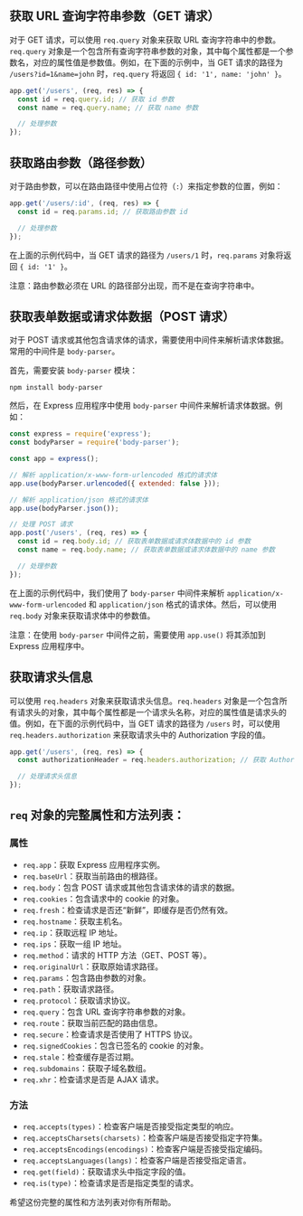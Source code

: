 ## 获取 URL 查询字符串参数（GET 请求）

对于 GET 请求，可以使用 `req.query` 对象来获取 URL 查询字符串中的参数。`req.query` 对象是一个包含所有查询字符串参数的对象，其中每个属性都是一个参数名，对应的属性值是参数值。例如，在下面的示例中，当 GET 请求的路径为 `/users?id=1&name=john` 时，`req.query` 将返回 `{ id: '1', name: 'john' }`。

```javascript
app.get('/users', (req, res) => {
  const id = req.query.id; // 获取 id 参数
  const name = req.query.name; // 获取 name 参数

  // 处理参数
});
```

## 获取路由参数（路径参数）

对于路由参数，可以在路由路径中使用占位符（`:`）来指定参数的位置，例如：

```javascript
app.get('/users/:id', (req, res) => {
  const id = req.params.id; // 获取路由参数 id

  // 处理参数
});
```

在上面的示例代码中，当 GET 请求的路径为 `/users/1` 时，`req.params` 对象将返回 `{ id: '1' }`。

注意：路由参数必须在 URL 的路径部分出现，而不是在查询字符串中。

## 获取表单数据或请求体数据（POST 请求）

对于 POST 请求或其他包含请求体的请求，需要使用中间件来解析请求体数据。常用的中间件是 `body-parser`。

首先，需要安装 `body-parser` 模块：

```
npm install body-parser
```

然后，在 Express 应用程序中使用 `body-parser` 中间件来解析请求体数据。例如：

```javascript
const express = require('express');
const bodyParser = require('body-parser');

const app = express();

// 解析 application/x-www-form-urlencoded 格式的请求体
app.use(bodyParser.urlencoded({ extended: false }));

// 解析 application/json 格式的请求体
app.use(bodyParser.json());

// 处理 POST 请求
app.post('/users', (req, res) => {
  const id = req.body.id; // 获取表单数据或请求体数据中的 id 参数
  const name = req.body.name; // 获取表单数据或请求体数据中的 name 参数

  // 处理参数
});
```

在上面的示例代码中，我们使用了 `body-parser` 中间件来解析 `application/x-www-form-urlencoded` 和 `application/json` 格式的请求体。然后，可以使用 `req.body` 对象来获取请求体中的参数值。

注意：在使用 `body-parser` 中间件之前，需要使用 `app.use()` 将其添加到 Express 应用程序中。

## 获取请求头信息

可以使用 `req.headers` 对象来获取请求头信息。`req.headers` 对象是一个包含所有请求头的对象，其中每个属性都是一个请求头名称，对应的属性值是请求头的值。例如，在下面的示例代码中，当 GET 请求的路径为 `/users` 时，可以使用 `req.headers.authorization` 来获取请求头中的 Authorization 字段的值。

```javascript
app.get('/users', (req, res) => {
  const authorizationHeader = req.headers.authorization; // 获取 Authorization 请求头的值

  // 处理请求头信息
});
```


## `req` 对象的完整属性和方法列表：

### 属性

- `req.app`：获取 Express 应用程序实例。
- `req.baseUrl`：获取当前路由的根路径。
- `req.body`：包含 POST 请求或其他包含请求体的请求的数据。
- `req.cookies`：包含请求中的 cookie 的对象。
- `req.fresh`：检查请求是否还“新鲜”，即缓存是否仍然有效。
- `req.hostname`：获取主机名。
- `req.ip`：获取远程 IP 地址。
- `req.ips`：获取一组 IP 地址。
- `req.method`：请求的 HTTP 方法（GET、POST 等）。
- `req.originalUrl`：获取原始请求路径。
- `req.params`：包含路由参数的对象。
- `req.path`：获取请求路径。
- `req.protocol`：获取请求协议。
- `req.query`：包含 URL 查询字符串参数的对象。
- `req.route`：获取当前匹配的路由信息。
- `req.secure`：检查请求是否使用了 HTTPS 协议。
- `req.signedCookies`：包含已签名的 cookie 的对象。
- `req.stale`：检查缓存是否过期。
- `req.subdomains`：获取子域名数组。
- `req.xhr`：检查请求是否是 AJAX 请求。

### 方法

- `req.accepts(types)`：检查客户端是否接受指定类型的响应。
- `req.acceptsCharsets(charsets)`：检查客户端是否接受指定字符集。
- `req.acceptsEncodings(encodings)`：检查客户端是否接受指定编码。
- `req.acceptsLanguages(langs)`：检查客户端是否接受指定语言。
- `req.get(field)`：获取请求头中指定字段的值。
- `req.is(type)`：检查请求是否是指定类型的请求。

希望这份完整的属性和方法列表对你有所帮助。